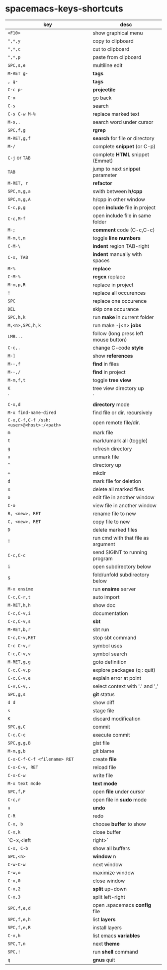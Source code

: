 # spacemacs-keys-shortcuts

key | desc
---|---
`<F10>` | show graphical menu
`",*,y` | copy to clipboard
`",*,c` | cut to clipboard
`",*,p` | paste from clipboard
`SPC,s,e` | multiline edit
`M-RET g-` | **tags**
`, g-` | **tags**
`C-c p-` | **projectile**
`C-o` | go back
`C-s` | search
`C-s C-w M-%` | replace marked text
`M-s,.` | search word under cursor
`SPC,f,g`    | **rgrep**       
`M-RET,g,f` | **search** for file or directory
`M-/`        | complete **snippet** (or C-p)
`C-j` or `TAB` | complete **HTML** snippet (Emmet)
`TAB`        | jump to next snippet parameter
`M-RET, r` | **refactor**
`SPC,m,g,a` | swith between **h/cpp** 
`SPC,m,g,A` | h/cpp in other window 
`C-c,p,g` | open **include** file in project
`C-c,M-f` | open include file in same folder 
`M-;` | **comment** code (C-c,C-c) 
`M-m,t,n` | toggle **line numbers** 
`C-M-\` | **indent** region TAB-right 
`C-x, TAB`  | **indent** manually with spaces
`M-%` | **replace**
`C-M-%` | **regex** replace 
`M-m,p,R` | replace in project 
`!` | replace all occurences
`SPC` | replace one occurence
`DEL` | skip one occurance
`SPC,h,k` | run **make** in current folder 
`M,<n>,SPC,h,k` | run make -j\<n> **jobs** 
`LMB...` | follow (long press left mouse button)
`C-c,.` | change C-code **style** 
`M-]` | show **references** 
`M--,f` | **find** in files 
`M--,/` | **find** in project 
`M-m,f,t` | toggle **tree view** 
`K` | tree view directory up 
`|` | tree view vertical split 
`C-x,d` | **directory** mode
`M-x find-name-dired` | find file or dir. recursively
`C-x,C-f,C-f /ssh:<user>@<host>:/<path>` | open remote file/dir.
`m` | mark file 
`t` | mark/umark all (toggle) 
`g` | refresh directory
`u` | unmark file 
`^` | directory up 
`+` | mkdir |
`d` | mark file for deletion 
`x` | delete all marked files 
`o` | edit file in another window 
`C-o` | view file in another window 
`R, <new>, RET` | rename file to new 
`C, <new>, RET` | copy file to new 
`D` | delete marked files 
`!` | run cmd with that file as argument
`C-c,C-c` | send SIGINT to running program
`i` | open subdirectory below 
`$` | fold/unfold subdirectory below 
`M-x ensime` | run **ensime** server 
`C-c,C-r,t` | auto import 
`M-RET,h,h` | show doc
`C-c,C-v,i` | documentation 
`C-c,C-v,s` | **sbt** 
`M-RET,b,r` | sbt run 
`C-c,C-v,RET` | stop sbt command
`C-c C-v,r` | symbol uses 
`C-c,C-v,v` | symbol search 
`M-RET,g,g` | goto definition 
`C-c,C-v,p` | explore packages (q : quit) 
`C-c,C-v,e` | explain error at point 
`C-v,C-v,.` | select context with '.' and ',' 
`SPC,g,s` | **git** status 
`d d` | show diff
`s` | stage file 
`K` | discard modification 
`SPC,g,C` | commit 
`C-c.C-c` | execute commit 
`SPC,g,g,B` | gist file 
`M-m,g,b` | git blame 
`C-x-C-f-C-f <filename> RET` | create **file** 
`C-x-C-v, RET` | reload file 
`C-x-C-w` | write file 
`M-x text mode` | **text mode** 
`SPC,f,F` | open **file** under cursor 
`C-c,r` | open file in **sudo** mode 
`u` | **undo** 
`C-R` | redo 
`C-x, b` | choose **buffer** to show 
`C-x,k` | close buffer 
`C-x,<left|right>` | prev/next buffer 
`C-x, C-b` | show all buffers 
`SPC,<n>` | **window** n 
`C-w-C-w` | next window 
`C-w,o` | maximize window
`C-x,0` | close window 
`C-x,2` | **split** up-down 
`C-x,3` | split left-right 
`SPC,f,e,d` | open .spacemacs **config** file 
`SPC,f,e,h` | list **layers** 
`SPC,f,e,R` | install layers 
`C-v,h` | list emacs **variables** 
`SPC,T,n` | next **theme** 
`SPC,!` | run **shell** command 
`q ` | **gnus** quit 
